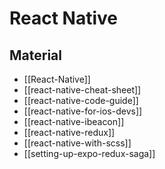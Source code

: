 # React Native

## Material

- [[React-Native]]
- [[react-native-cheat-sheet]]
- [[react-native-code-guide]]
- [[react-native-for-ios-devs]]
- [[react-native-ibeacon]]
- [[react-native-redux]]
- [[react-native-with-scss]]
- [[setting-up-expo-redux-saga]]
